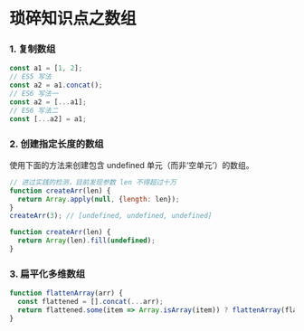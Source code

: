 # 琐碎知识点之数组

### 1. 复制数组

``` javascript
const a1 = [1, 2];
// ES5 写法
const a2 = a1.concat();
// ES6 写法一
const a2 = [...a1];
// ES6 写法二
const [...a2] = a1;
```

### 2. 创建指定长度的数组

使用下面的方法来创建包含 undefined 单元（而非‘空单元’）的数组。
``` javascript
// 进过实践的检测，目前发现参数 len 不得超过十万
function createArr(len) {
  return Array.apply(null, {length: len});
}
createArr(3); // [undefined, undefined, undefined]

function createArr(len) {
  return Array(len).fill(undefined);
}
```

### 3. 扁平化多维数组

``` javascript
function flattenArray(arr) {
  const flattened = [].concat(...arr);
  return flattened.some(item => Array.isArray(item)) ? flattenArray(flattened) : flattened;
}
```

